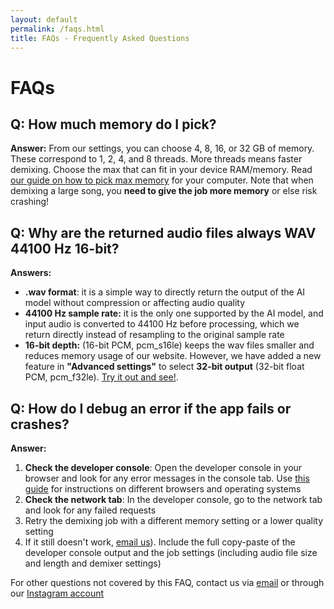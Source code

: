 ```yaml
---
layout: default
permalink: /faqs.html
title: FAQs - Frequently Asked Questions
---
```


# FAQs

## **Q: How much memory do I pick?**

**Answer:**
From our settings, you can choose 4, 8, 16, or 32 GB of memory. These correspond to 1, 2, 4, and 8 threads. More threads means faster demixing. Choose the max that can fit in your device RAM/memory. Read <a href="/getting-started/2024/09/20/How-to-pick-max-memory" target="_blank" rel="noopener noreferrer" alt="memory-guide">our guide on how to pick max memory</a> for your computer.
Note that when demixing a large song, you **need to give the job more memory** or else risk crashing!

## **Q: Why are the returned audio files always WAV 44100 Hz 16-bit?**

**Answers:**
* **.wav format**: it is a simple way to directly return the output of the AI model without compression or affecting audio quality
* **44100 Hz sample rate:** it is the only one supported by the AI model, and input audio is converted to 44100 Hz before processing, which we return directly instead of resampling to the original sample rate
* **16-bit depth:** (16-bit PCM, pcm_s16le) keeps the wav files smaller and reduces memory usage of our website. However, we have added a new feature in **"Advanced settings"** to select **32-bit output** (32-bit float PCM, pcm_f32le). [Try it out and see!](/#demixer-app).

## **Q: How do I debug an error if the app fails or crashes?**

**Answer:**
1. **Check the developer console**: Open the developer console in your browser and look for any error messages in the console tab. Use [this guide](https://balsamiq.com/support/faqs/browser-console/) for instructions on different browsers and operating systems
2. **Check the network tab**: In the developer console, go to the network tab and look for any failed requests
3. Retry the demixing job with a different memory setting or a lower quality setting
4. If it still doesn't work, [email us](/support#customer-support)). Include the full copy-paste of the developer console output and the job settings (including audio file size and length and demixer settings)

For other questions not covered by this FAQ, contact us via [email](mailto:contact@freemusicdemixer.com) or through our [Instagram account](https://www.instagram.com/musicdemixer/)
